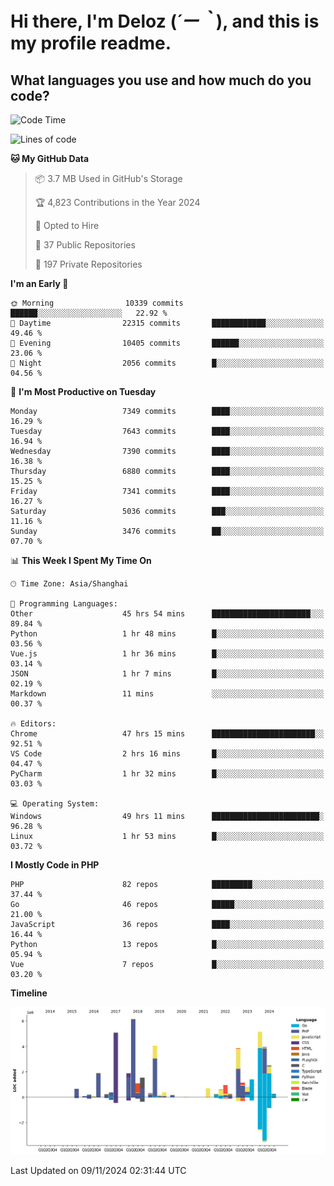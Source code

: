 # **Hi there, I'm Deloz (*´ー｀*), and this is my profile readme.**

## **What languages you use and how much do you code?**

<!--START_SECTION:waka-->
![Code Time](http://img.shields.io/badge/Code%20Time-5%2C009%20hrs%2023%20mins-blue)

![Lines of code](https://img.shields.io/badge/From%20Hello%20World%20I%27ve%20Written-46.3%20million%20lines%20of%20code-blue)

**🐱 My GitHub Data** 

> 📦 3.7 MB Used in GitHub's Storage 
 > 
> 🏆 4,823 Contributions in the Year 2024
 > 
> 💼 Opted to Hire
 > 
> 📜 37 Public Repositories 
 > 
> 🔑 197 Private Repositories 
 > 
**I'm an Early 🐤** 

```text
🌞 Morning                10339 commits       ██████░░░░░░░░░░░░░░░░░░░   22.92 % 
🌆 Daytime                22315 commits       ████████████░░░░░░░░░░░░░   49.46 % 
🌃 Evening                10405 commits       ██████░░░░░░░░░░░░░░░░░░░   23.06 % 
🌙 Night                  2056 commits        █░░░░░░░░░░░░░░░░░░░░░░░░   04.56 % 
```
📅 **I'm Most Productive on Tuesday** 

```text
Monday                   7349 commits        ████░░░░░░░░░░░░░░░░░░░░░   16.29 % 
Tuesday                  7643 commits        ████░░░░░░░░░░░░░░░░░░░░░   16.94 % 
Wednesday                7390 commits        ████░░░░░░░░░░░░░░░░░░░░░   16.38 % 
Thursday                 6880 commits        ████░░░░░░░░░░░░░░░░░░░░░   15.25 % 
Friday                   7341 commits        ████░░░░░░░░░░░░░░░░░░░░░   16.27 % 
Saturday                 5036 commits        ███░░░░░░░░░░░░░░░░░░░░░░   11.16 % 
Sunday                   3476 commits        ██░░░░░░░░░░░░░░░░░░░░░░░   07.70 % 
```


📊 **This Week I Spent My Time On** 

```text
🕑︎ Time Zone: Asia/Shanghai

💬 Programming Languages: 
Other                    45 hrs 54 mins      ██████████████████████░░░   89.84 % 
Python                   1 hr 48 mins        █░░░░░░░░░░░░░░░░░░░░░░░░   03.56 % 
Vue.js                   1 hr 36 mins        █░░░░░░░░░░░░░░░░░░░░░░░░   03.14 % 
JSON                     1 hr 7 mins         █░░░░░░░░░░░░░░░░░░░░░░░░   02.19 % 
Markdown                 11 mins             ░░░░░░░░░░░░░░░░░░░░░░░░░   00.37 % 

🔥 Editors: 
Chrome                   47 hrs 15 mins      ███████████████████████░░   92.51 % 
VS Code                  2 hrs 16 mins       █░░░░░░░░░░░░░░░░░░░░░░░░   04.47 % 
PyCharm                  1 hr 32 mins        █░░░░░░░░░░░░░░░░░░░░░░░░   03.03 % 

💻 Operating System: 
Windows                  49 hrs 11 mins      ████████████████████████░   96.28 % 
Linux                    1 hr 53 mins        █░░░░░░░░░░░░░░░░░░░░░░░░   03.72 % 
```

**I Mostly Code in PHP** 

```text
PHP                      82 repos            █████████░░░░░░░░░░░░░░░░   37.44 % 
Go                       46 repos            █████░░░░░░░░░░░░░░░░░░░░   21.00 % 
JavaScript               36 repos            ████░░░░░░░░░░░░░░░░░░░░░   16.44 % 
Python                   13 repos            █░░░░░░░░░░░░░░░░░░░░░░░░   05.94 % 
Vue                      7 repos             █░░░░░░░░░░░░░░░░░░░░░░░░   03.20 % 
```



**Timeline**

![Lines of Code chart](https://raw.githubusercontent.com/deloz/deloz/main/assets/bar_graph.png)


 Last Updated on 09/11/2024 02:31:44 UTC
<!--END_SECTION:waka-->
